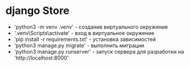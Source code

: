 # django Store

- 'python3 -m venv .venv' - создание виртуального окружения
- '.venv\Scripts\activate' - вход в виртуальное окружение
- 'pip install -r requirements.txt' - установка зависимостей
- 'python3 manage.py migrate' - выполнить миграции
- 'python3 manage.py runserver' - запуск сервера для разработки на 'http://localhost:8000'